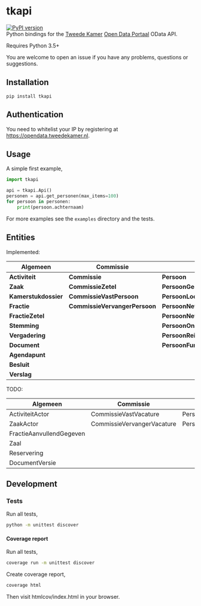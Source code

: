# tkapi
[![PyPI version](https://badge.fury.io/py/tkapi.svg)](https://badge.fury.io/py/tkapi)  
Python bindings for the [Tweede Kamer](https://tweedekamer.nl) [Open Data Portaal](https://opendata.tweedekamer.nl) OData API.

Requires Python 3.5+

You are welcome to open an issue if you have any problems, questions or suggestions.

## Installation
```
pip install tkapi
```

## Authentication
You need to whitelist your IP by registering at https://opendata.tweedekamer.nl.

## Usage
A simple first example,
```python
import tkapi

api = tkapi.Api()
personen = api.get_personen(max_items=100)
for persoon in personen:
    print(persoon.achternaam)
```

For more examples see the `examples` directory and the tests.

## Entities
Implemented:

| Algemeen                   | Commissie                  | Persoon                      |
|----------------------------|----------------------------|------------------------------|
| **Activiteit**             | **Commissie**              | **Persoon**                  |
| **Zaak**                   | **CommissieZetel**         | **PersoonGeschenk**          |
| **Kamerstukdossier**       | **CommissieVastPersoon**   | **PersoonLoopbaan**          |
| **Fractie**                | **CommissieVervangerPersoon** | **PersoonNevenfunctie**      |
| **FractieZetel**           |                            | **PersoonNevenfunctieInkomsten** |
| **Stemming**               |                            | **PersoonOnderwijs**         |
| **Vergadering**            |                            | **PersoonReis**              |
| **Document**               |                            | **PersoonFunctie**           |
| **Agendapunt**             |                            |                              |
| **Besluit**                |                            |                              |
| **Verslag**                |                            |                              |

TODO:

| Algemeen                   | Commissie                  | Persoon                      |
|----------------------------|----------------------------|------------------------------|
| ActiviteitActor            | CommissieVastVacature      | PersoonAdres                 |
| ZaakActor                  | CommissieVervangerVacature | PersoonContactinformatie     |
| FractieAanvullendGegeven   |                            |                              |
| Zaal                       |                            |                              |
| Reservering                |                            |                              |
| DocumentVersie             |                            |                              |

## Development

### Tests

Run all tests,
```bash
python -m unittest discover
```

#### Coverage report

Run all tests,
```bash
coverage run -m unittest discover
```

Create coverage report,
```bash
coverage html
```
Then visit htmlcov/index.html in your browser.
